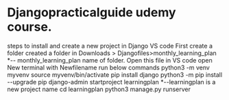 # Djangopracticalguide udemy course.
steps to install and create a new project in Django VS code
First create a folder
created a folder in Downloads > Djangofiles>monthly_learning_plan  *-- monthly_learning_plan name of folder. 
Open this file in VS code
open New terminal with Newfilename
run below commands
python3 -m venv myvenv
source myvenv/bin/activate
pip install django
python3 -m pip install --upgrade pip
django-admin startproject learningplan *--learningplan  is a new project name
cd learningplan
python3 manage.py runserver
